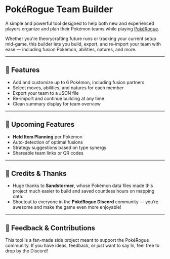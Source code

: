 # PokéRogue Team Builder

A simple and powerful tool designed to help both new and experienced players organize and plan their Pokémon teams while playing [PokéRogue](https://pokerogue.net/).

Whether you're theorycrafting future runs or tracking your current setup mid-game, this builder lets you build, export, and re-import your team with ease — including fusion Pokémon, abilities, natures, and more.

---

## 🔧 Features

- Add and customize up to 6 Pokémon, including fusion partners  
- Select moves, abilities, and natures for each member  
- Export your team to a JSON file  
- Re-import and continue building at any time  
- Clean summary display for team overview  

---

## 🧪 Upcoming Features

- **Held Item Planning** per Pokémon  
- Auto-detection of optimal fusions  
- Strategy suggestions based on type synergy  
- Shareable team links or QR codes  

---

## 🙌 Credits & Thanks

- Huge thanks to **Sandstormer**, whose Pokémon data files made this project much easier to build and saved countless hours on mapping data.  
- Shoutout to everyone in the **PokéRogue Discord** community — you’re awesome and make the game even more enjoyable!  

---

## 💬 Feedback & Contributions

This tool is a fan-made side project meant to support the PokéRogue community. If you have ideas, feedback, or just want to say hi, feel free to drop by the Discord!
